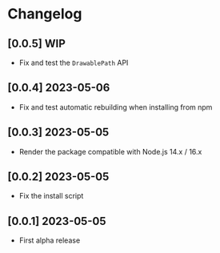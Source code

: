 # Changelog

## [0.0.5] WIP

- Fix and test the `DrawablePath` API

## [0.0.4] 2023-05-06

- Fix and test automatic rebuilding when installing from npm

## [0.0.3] 2023-05-05

- Render the package compatible with Node.js 14.x / 16.x

## [0.0.2] 2023-05-05

- Fix the install script

## [0.0.1] 2023-05-05

- First alpha release
